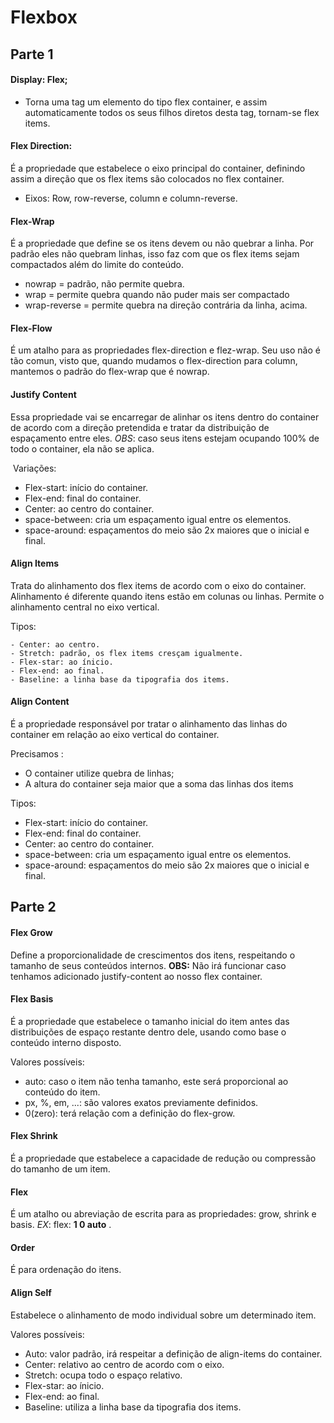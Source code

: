 # Flexbox

## Parte 1

#### Display: Flex;

-  Torna uma tag um elemento do tipo flex container, e assim automaticamente todos os seus filhos diretos desta tag, tornam-se flex items.

#### Flex Direction:

É a propriedade que estabelece o eixo principal do container, definindo assim a direção que os flex items são colocados no flex container.

- Eixos: Row, row-reverse, column e column-reverse.

#### Flex-Wrap

É a propriedade que define se os itens devem ou não quebrar a linha. Por padrão eles não quebram linhas, isso faz com que os flex items sejam compactados além do limite do conteúdo.

- nowrap = padrão, não permite quebra.
- wrap = permite quebra quando não puder mais ser compactado
- wrap-reverse = permite quebra na direção contrária da linha, acima.

#### Flex-Flow

É um atalho para as propriedades flex-direction e flez-wrap. Seu uso não é tão comun, visto que, quando mudamos o flex-direction para column, mantemos o padrão do flex-wrap que é nowrap.

#### Justify Content

Essa propriedade vai se encarregar de alinhar os itens dentro do container de acordo com a direção pretendida e tratar da distribuição de espaçamento entre eles. *OBS*: caso seus itens estejam ocupando 100% de todo o container, ela não se aplica.

​	Variações:

 - Flex-start: início do container.
 - Flex-end: final do container.
 - Center: ao centro do container.
 - space-between: cria um espaçamento igual entre os elementos.
 - space-around: espaçamentos do meio são 2x maiores que o inicial e final.

#### Align Items

Trata do alinhamento dos flex items de acordo com o eixo do container. Alinhamento é diferente quando itens estão em colunas ou linhas. Permite o alinhamento central no eixo vertical.

Tipos:

	- Center: ao centro.
	- Stretch: padrão, os flex items cresçam igualmente.
	- Flex-star: ao ínicio.
	- Flex-end: ao final.
	- Baseline: a linha base da tipografia dos items.

#### Align Content

É a propriedade responsável por tratar o alinhamento das linhas do container em relação ao eixo vertical do container.

Precisamos :

- O container utilize quebra de linhas;
- A altura do container seja maior que a soma das linhas dos items

Tipos:

- Flex-start: início do container.
 - Flex-end: final do container.
 - Center: ao centro do container.
 - space-between: cria um espaçamento igual entre os elementos.
 - space-around: espaçamentos do meio são 2x maiores que o inicial e final.

## Parte 2

#### Flex Grow

Define a proporcionalidade de crescimentos dos itens, respeitando o tamanho de seus conteúdos internos. **OBS:** Não irá funcionar caso tenhamos adicionado justify-content ao nosso flex container. 

#### Flex Basis

É a propriedade que estabelece o tamanho inicial do item antes das distribuições de espaço restante dentro dele, usando como base o conteúdo interno disposto.

Valores possíveis: 

- auto: caso o item não tenha tamanho, este será proporcional ao conteúdo do item.
- px, %, em, ...: são valores exatos previamente definidos.
- 0(zero): terá relação com a definição do flex-grow.

#### Flex Shrink

É a propriedade que estabelece a capacidade de redução ou compressão do tamanho de um item.

#### Flex

É um atalho ou abreviação de escrita para as propriedades: grow, shrink e basis. *EX*: flex: **1 0 auto** .

#### Order

É para ordenação do itens.

#### Align Self

Estabelece o alinhamento de modo individual sobre um determinado item.

Valores possíveis:

 - Auto: valor padrão, irá respeitar a definição de align-items do container.
 - Center: relativo ao centro de acordo com o eixo.
 - Stretch: ocupa todo o espaço relativo.
 - Flex-star: ao ínicio.
 - Flex-end: ao final.
 - Baseline: utiliza a linha base da tipografia dos items.